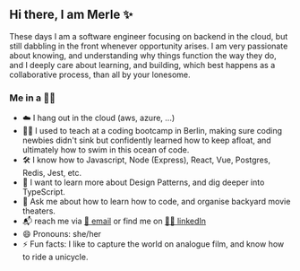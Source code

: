 ## Hi there, I am Merle ✨

These days I am a software engineer focusing on backend in the cloud, but still dabbling in the front whenever opportunity arises. I am very passionate about knowing, and understanding why things function the way they do, and I deeply care about learning, and building, which best happens as a collaborative process, than all by your lonesome.

### Me in a 🌰🐚
- ☁️ I hang out in the cloud (aws, azure, ...)
- 👩‍🏫 I used to teach at a coding bootcamp in Berlin, making sure coding newbies didn't sink but confidently learned how to keep afloat, and ultimately how to swim in this ocean of code.
- 🛠 I know how to Javascript, Node (Express), React, Vue, Postgres, Redis, Jest, etc.
- 🌱 I want to learn more about Design Patterns, and dig deeper into TypeScript.
- 💬 Ask me about how to learn how to code, and organise backyard movie theaters.
- 📬 reach me via [📧 email](mailto:mer.fischer+ghprofile@gmail.com) or find me on [🕵️‍♀️ linkedIn](https://www.linkedin.com/in/merle-fischer/)
- 😄 Pronouns: she/her
- ⚡️ Fun facts: I like to capture the world on analogue film, and know how to ride a unicycle.
